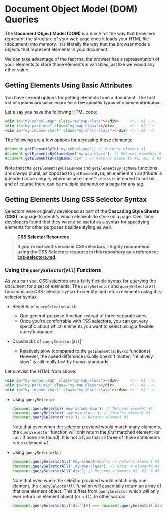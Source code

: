 # Document Object Model (DOM) Queries

The **Document Object Model (DOM)** is a name for the way that browsers represent the structure of your web page once it loads your HTML file (document) into memory. It is literally the way that the browser models objects that represent elements in your document.

We can take advantage of the fact that the browser has a representation of your elements to store those elements in variables just like we would any other value.

## Getting Elements Using Basic Attributes

You have several options for getting elements from a document. The first set of options are tailor-made for a few specific types of element attributes.

Let's say you have the following HTML code:

```html
<div id="my-school-map" class="my-map-class"></div>     <!-- #1 -->
<div id="my-park-map" class="my-map-class"></div>       <!-- #2 -->
<div id="my-income-chart" class="my-chart-class"></div> <!-- #3 -->
```

The following are a few options for accessing these elements:

```js
document.getElementById('my-school-map'); // Returns element #1
document.getElementsByClassName('my-map-class'); // Returns elements #1 & #2
document.getElementsByTagName('div'); // Returns elements #1, #2, & #3
```

Note that the `getElementsByClassName` and `getElementsByTagName` functions are
_always_ plural, as opposed to `getElementById`; an element's `id` attribute is
intended to be unique, where as an element's `class` is intended to not be, and of course there can be multiple elements on a page for any tag.

## Getting Elements Using CSS Selector Syntax

Selectors were originally developed as part of the **Cascading Style Sheets (CSS)**
language to identify which elements to style on a page. Over time, developers
found that they were also useful as a syntax for specifying elements for other
purposes besides styling as well.

> **[CSS Selector Resources](css-selectors.md)**
>
> **If you're not well-versed in CSS selectors, I highly recommend using the CSS Selectors resource in this repository as a reference: [css-selectors.md](css-selectors.md).**

### Using the `querySelector`[`All`] Functions

As you can see, CSS selectors are a fairly flexible syntax for _querying_ the
document for a set of elements. The `querySelector` and `querySelectorAll`
functions use CSS selector syntax to identify and return elements using this
selector syntax.

* Benefits of `querySelector`[`All`]:
  * One general-purpose function instead of three separate ones
  * Once you're comfortable with CSS selectors, you can get very specific about
    which elements you want to select using a flexible query language.

* Drawbacks of `querySelector`[`All`]:
  * Relatively slow (compared to the `getElement[s]ByXxx` functions). However,
    the speed difference usually doesn't matter; "relatively slow" is still
    really fast by human standards.

Let's revisit the HTML from above:

```html
<div id="my-school-map" class="my-map-class"></div>     <!-- #1 -->
<div id="my-park-map" class="my-map-class"></div>       <!-- #2 -->
<div id="my-income-chart" class="my-chart-class"></div> <!-- #3 -->
```

* Using `querySelector`

  ```js
  document.querySelector('#my-school-map'); // Returns element #1
  document.querySelector('.my-map-class'); // Returns element #1
  document.querySelector('div'); // Returns element #1
  ```

  Note that even when the selector provided would match many elements, the
  `querySelector` function will only return the _first_ matched element (or
  `null` if none are found). It is not a typo that all three of those statements
  return element #1.

* Using `querySelectorAll`

  ```js
  document.querySelectorAll('#my-school-map'); // Returns element #1
  document.querySelectorAll('.my-map-class'); // Returns elements #1 & #2
  document.querySelectorAll('div'); // Returns elements #1, #2, & #3
  ```

  Note that even when the selector provided would match only one element, the
  `querySelectorAll` function will essentially return an array of that one
  element object. This differs from `querySelector` which will only ever return
  an element object (or `null`). In other words:

  ```js
  document.querySelectorAll('div')[0] === document.querySelector('div');
  ```
